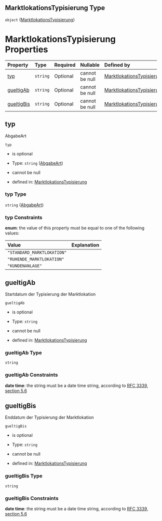 ## MarktlokationsTypisierung Type

`object` ([MarktlokationsTypisierung](marktlokationstypisierung.md))

# MarktlokationsTypisierung Properties

| Property                  | Type     | Required | Nullable       | Defined by                                                                                                                                                                                                                     |
| :------------------------ | :------- | :------- | :------------- | :----------------------------------------------------------------------------------------------------------------------------------------------------------------------------------------------------------------------------- |
| [typ](#typ)               | `string` | Optional | cannot be null | [MarktlokationsTypisierung](marktlokationstyp.md "https://raw.githubusercontent.com/conuti-gmbh/bo4e-schema/master/schemas/v1/enum/MarktlokationsTyp.schema.json#/properties/typ")                                             |
| [gueltigAb](#gueltigab)   | `string` | Optional | cannot be null | [MarktlokationsTypisierung](marktlokationstypisierung-properties-gueltigab.md "https://raw.githubusercontent.com/conuti-gmbh/bo4e-schema/master/schemas/v1/com/MarktlokationsTypisierung.schema.json#/properties/gueltigAb")   |
| [gueltigBis](#gueltigbis) | `string` | Optional | cannot be null | [MarktlokationsTypisierung](marktlokationstypisierung-properties-gueltigbis.md "https://raw.githubusercontent.com/conuti-gmbh/bo4e-schema/master/schemas/v1/com/MarktlokationsTypisierung.schema.json#/properties/gueltigBis") |

## typ

AbgabeArt

`typ`

*   is optional

*   Type: `string` ([AbgabeArt](marktlokationstyp.md))

*   cannot be null

*   defined in: [MarktlokationsTypisierung](marktlokationstyp.md "https://raw.githubusercontent.com/conuti-gmbh/bo4e-schema/master/schemas/v1/enum/MarktlokationsTyp.schema.json#/properties/typ")

### typ Type

`string` ([AbgabeArt](marktlokationstyp.md))

### typ Constraints

**enum**: the value of this property must be equal to one of the following values:

| Value                      | Explanation |
| :------------------------- | :---------- |
| `"STANDARD_MARKTLOKATION"` |             |
| `"RUHENDE_MARKTLOKATION"`  |             |
| `"KUNDENANLAGE"`           |             |

## gueltigAb

Startdatum der Typisierung der Marktlokation

`gueltigAb`

*   is optional

*   Type: `string`

*   cannot be null

*   defined in: [MarktlokationsTypisierung](marktlokationstypisierung-properties-gueltigab.md "https://raw.githubusercontent.com/conuti-gmbh/bo4e-schema/master/schemas/v1/com/MarktlokationsTypisierung.schema.json#/properties/gueltigAb")

### gueltigAb Type

`string`

### gueltigAb Constraints

**date time**: the string must be a date time string, according to [RFC 3339, section 5.6](https://tools.ietf.org/html/rfc3339 "check the specification")

## gueltigBis

Enddatum der Typisierung der Marktlokation

`gueltigBis`

*   is optional

*   Type: `string`

*   cannot be null

*   defined in: [MarktlokationsTypisierung](marktlokationstypisierung-properties-gueltigbis.md "https://raw.githubusercontent.com/conuti-gmbh/bo4e-schema/master/schemas/v1/com/MarktlokationsTypisierung.schema.json#/properties/gueltigBis")

### gueltigBis Type

`string`

### gueltigBis Constraints

**date time**: the string must be a date time string, according to [RFC 3339, section 5.6](https://tools.ietf.org/html/rfc3339 "check the specification")
